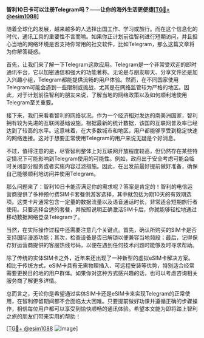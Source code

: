 **智利10日卡可以注册Telegram吗？——让你的海外生活更便捷[[TG💪+ @esim1088](https://t.me/s/esim1088)]**

随着全球化的发展，越来越多的人选择出国工作、学习或旅行。而在这个信息化的时代，通讯工具的重要性不言而喻。如果你正计划前往智利进行短期访问，并且担心当地的网络环境是否支持你常用的社交软件，比如Telegram，那么这篇文章将为你解答疑惑。

首先，让我们来了解一下Telegram这款应用。Telegram是一个非常受欢迎的即时通讯平台，它以加密通信和强大的功能著称。无论是与朋友聊天、分享文件还是加入兴趣小组，Telegram都能提供流畅的用户体验。然而，在不同国家使用Telegram可能会遇到一些限制或挑战，尤其是在网络监管较为严格的地区。因此，对于计划前往智利的朋友来说，了解当地的网络政策以及如何顺利地使用Telegram至关重要。

接下来，我们来看看智利的网络状况。作为一个经济相对发达的南美洲国家，智利拥有较为先进的互联网基础设施。根据最新的统计数据，该国的互联网普及率已经达到了较高的水平。这意味着，在大多数城市和地区，用户都能够享受到稳定快速的网络连接。这对于想要正常使用Telegram的用户来说无疑是个好消息。

不过，值得注意的是，尽管智利整体上对互联网开放程度较高，但仍然存在某些特定情况下可能影响到Telegram使用的可能性。例如，政府出于安全考虑可能会临时关闭部分服务或者实施内容过滤措施。因此，在出发前最好提前做好准备，确保自己能够顺利地访问并使用Telegram。

那么问题来了：智利10日卡能否满足你的需求呢？答案是肯定的！智利的电信运营商提供了多种预付费SIM卡套餐供游客选择，其中就包括为期10天的有效期选项。这类卡片通常包含一定量的数据流量以及语音通话时长，非常适合短期旅行者使用。只要选择合适的套餐，并按照说明正确激活SIM卡后，你就能够轻松地通过移动数据网络登录Telegram了。

当然，在实际操作过程中还需要注意几个关键点。首先，确认所购买的SIM卡是否支持国际漫游功能；其次，检查设备是否已解锁以便兼容当地频段；最后，记得保存好运营商提供的客服热线号码，以便在遇到任何技术问题时能够及时寻求帮助。

除了传统的实体SIM卡之外，近年来还出现了一种新型的虚拟eSIM卡解决方案。相比于传统方式，eSIM卡具有无需物理插入、可远程安装等优势，特别适合经常需要更换目的地的用户群体。如果你对这种方式感兴趣的话，也可以考虑咨询相关服务商了解更多详情。

总而言之，无论你是希望通过实体SIM卡还是eSIM卡来实现Telegram的正常使用，在智利停留期间都不会面临太大困难。只要提前做好功课并遵循正确的步骤操作，相信每位用户都可以享受到愉快顺畅的通讯体验。希望本文能为即将踏上智利之旅的朋友们带来实用的帮助！

[[TG💪+ @esim1088](https://t.me/s/esim1088) ![Image](https://i.postimg.cc/4NQfJmqS/Snipaste-2025-05-13-00-14-12.png)]
